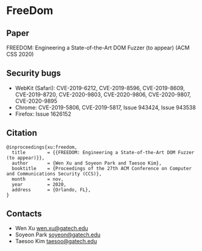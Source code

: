# FreeDom

## Paper
FREEDOM: Engineering a State-of-the-Art DOM Fuzzer (to appear) (ACM CSS 2020)

## Security bugs

* WebKit (Safari): CVE-2019-6212, CVE-2019-8596, CVE-2019-8609, CVE-2019-8720, CVE-2020-9803, CVE-2020-9806, CVE-2020-9807, CVE-2020-9895
* Chrome: CVE-2019-5806, CVE-2019-5817, Issue 943424, Issue 943538
* Firefox: Issue 1626152

## Citation
```
@inproceedings{xu:freedom,
  title        = {{FREEDOM: Engineering a State-of-the-Art DOM Fuzzer (to appear)}},
  author       = {Wen Xu and Soyeon Park and Taesoo Kim},
  booktitle    = {Proceedings of the 27th ACM Conference on Computer and Communications Security (CCS)},
  month        = nov,
  year         = 2020,
  address      = {Orlando, FL},
}
```

## Contacts

* Wen Xu <wen.xu@gatech.edu>
* Soyeon Park <soyeon@gatech.edu>
* Taesoo Kim <taesoo@gatech.edu>
